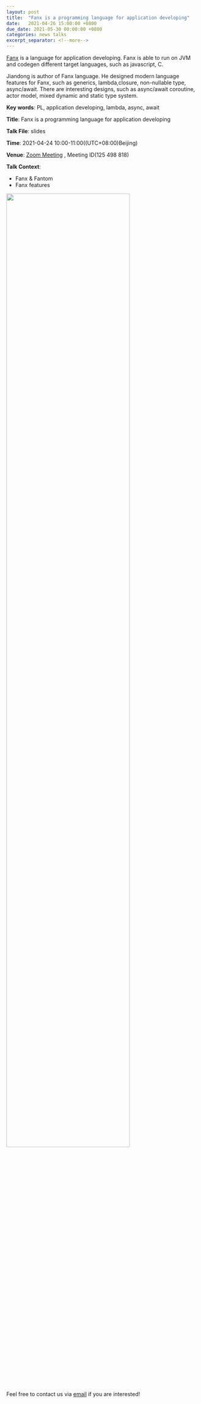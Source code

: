 ```yaml
---
layout: post
title:  "Fanx is a programming language for application developing"
date:   2021-04-26 15:00:00 +0800
due_date: 2021-05-30 00:00:00 +0800
categories: news talks
excerpt_separator: <!--more-->
---
```


[Fanx](http://fanx.info/index_zh.html) is a language for application developing. Fanx is able to run on JVM and codegen different target languages, such as javascript, C.

<!--more-->

Jiandong is  author of Fanx language.  He designed modern language features for Fanx, such as generics, lambda,closure, non-nullable type, async/await.  There are interesting designs, such as async/await coroutine, actor model, mixed dynamic and static type system.

**Key words**: PL, application developing, lambda, async, await

**Title**: Fanx is a programming language for application developing

**Talk File**: slides

**Time**: 2021-04-24 10:00-11:00((UTC+08:00)Beijing)  

**Venue**: [Zoom Meeting](https://welink-meeting.zoom.us/j/125498818) , Meeting ID(125 498 818)  

**Talk Context**:

- Fanx & Fantom
- Fanx features

<img src="http://deeplang.org/assets/images/fanx.jpg" width="80%">


Feel free to contact us via [email](mailto:swubear@163.com) if you are interested!

